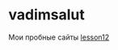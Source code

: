 # vadimsalut
Мои пробные сайты
[lesson12](https://drive.google.com/drive/u/1/folders/1QMgFReNU3pWORqbzpuqm3wfK4t79MPSl)
